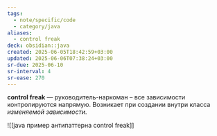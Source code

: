 ```yaml
---
tags:
  - note/specific/code
  - category/java
aliases:
  - control freak
deck: obsidian::java
created: 2025-06-05T18:42:59+03:00
updated: 2025-06-06T07:38:24+03:00
sr-due: 2025-06-10
sr-interval: 4
sr-ease: 270
---
```


**control freak**
—
руководитель-наркоман – все зависимости контролируются напрямую. Возникает при создании внутри класса *изменяемой зависимости*.

![[java пример антипаттерна control freak]]
